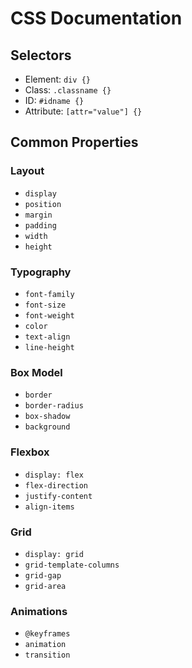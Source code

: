 # CSS Documentation

## Selectors
- Element: `div {}`
- Class: `.classname {}`
- ID: `#idname {}`
- Attribute: `[attr="value"] {}`

## Common Properties
### Layout
- `display`
- `position`
- `margin`
- `padding`
- `width`
- `height`

### Typography
- `font-family`
- `font-size`
- `font-weight`
- `color`
- `text-align`
- `line-height`

### Box Model
- `border`
- `border-radius`
- `box-shadow`
- `background`

### Flexbox
- `display: flex`
- `flex-direction`
- `justify-content`
- `align-items`

### Grid
- `display: grid`
- `grid-template-columns`
- `grid-gap`
- `grid-area`

### Animations
- `@keyframes`
- `animation`
- `transition`